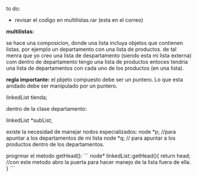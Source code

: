 to do:
* revisar el codigo en multilistas.rar (esta en el correo)

**multilistas:**

se hace una composicion, donde una lista incluya objetos que contienen listas.
por ejemplo un departamento con una lista de productos.
de tal menra que yo creo una lista de despartamento (siendo esta mi lista externa)
com dentro de departamento tengo una lista de productos entoces tendria una lista de departamentos con cada uno de los
productos (en una lista).

**regla importante:**
el pbjeto compuesto debe ser un puntero.
Lo que esta anidado debe ser manipulado por un puntero.

linkedList<departamento> tienda;

dentro de la clase departamento:

linkedList<producto> *subList;

existe la necesidad de manejar nodos especializados:
node<departamento> *p; //para apuntar a los departamentos de mi lista
node<productos> *q; // para apuntar a los productos dentro de los departamentos.

progrmar el metodo getHead():
´´´
node<t>* linkedList<t>::getHead(){
  return head;
  //con este metodo abro la puerta para hacer manejo de la lista fuera de ella.
}
´´´
